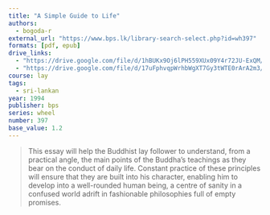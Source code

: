 ```yaml
---
title: "A Simple Guide to Life"
authors:
  - bogoda-r
external_url: "https://www.bps.lk/library-search-select.php?id=wh397"
formats: [pdf, epub]
drive_links:
  - "https://drive.google.com/file/d/1hBUKx9Oj6lPH559XUx09Y4r72JU-ExQM/view?usp=drivesdk"
  - "https://drive.google.com/file/d/17uFphvqpWrhbWgXT7Gy3tWTE0rArA2m3/view?usp=drivesdk"
course: lay
tags:
  - sri-lankan
year: 1994
publisher: bps
series: wheel
number: 397
base_value: 1.2
---
```


> This essay will help the Buddhist lay follower to understand, from a practical angle, the main points of the Buddha’s teachings as they bear on the conduct of daily life. Constant practice of these principles will ensure that they are built into his character, enabling him to develop into a well-rounded human being, a centre of sanity in a confused world adrift in fashionable philosophies full of empty promises.

